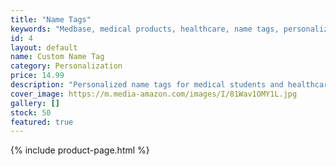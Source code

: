```yaml
---
title: "Name Tags"
keywords: "Medbase, medical products, healthcare, name tags, personalization"
id: 4
layout: default
name: Custom Name Tag
category: Personalization
price: 14.99
description: "Personalized name tags for medical students and healthcare professionals. Choose your name, title, and department."
cover_image: https://m.media-amazon.com/images/I/81Wav1OMY1L.jpg
gallery: []
stock: 50
featured: true
---
```

{% include product-page.html %}
